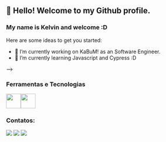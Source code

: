 ## 👋 Hello! Welcome to my Github profile.
### My name is Kelvin and welcome :D

Here are some ideas to get you started:

- 🔭 I’m currently working on KaBuM! as an Software Engineer.
- 🌱 I’m currently learning Javascript and Cypress :D

-->
### Ferramentas e Tecnologias
<img src="https://cdn.jsdelivr.net/gh/devicons/devicon/icons/javascript/javascript-original.svg" width="40" height="40"/><img src="https://cdn.jsdelivr.net/gh/devicons/devicon/icons/python/python-original.svg" width="40" height="40"/>

### Contatos:
<div>
<a href="https://instagram.com/adrikelv" target="_blank"><img src="https://img.shields.io/badge/-Instagram-%23E4405F?style=for-the-badge&logo=instagram&logoColor=white" target="_blank"></a>
<a href = "mailto:contato@kelvintrebi@hotmail.com"><img src="https://img.shields.io/badge/Gmail-D14836?style=for-the-badge&logo=gmail&logoColor=white" target="_blank"></a>
<a href="https://www.linkedin.com/in/kelvin-trebi" target="_blank"><img src="https://img.shields.io/badge/-LinkedIn-%230077B5?style=for-the-badge&logo=linkedin&logoColor=white" target="_blank"></a>   
</div>
